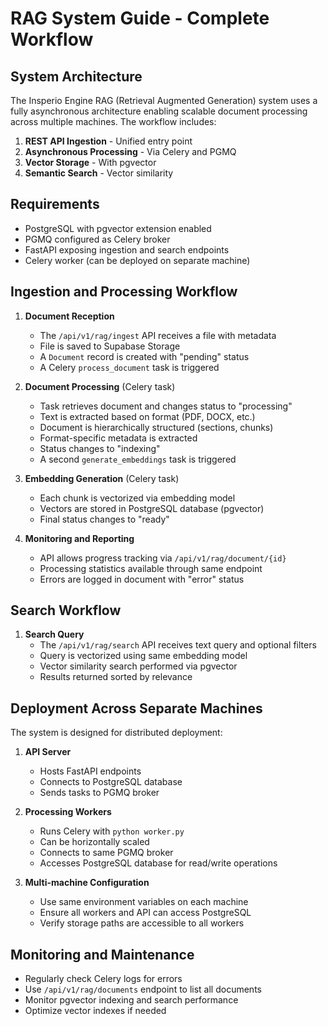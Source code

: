 # RAG System Guide - Complete Workflow

## System Architecture

The Insperio Engine RAG (Retrieval Augmented Generation) system uses a fully asynchronous architecture enabling scalable document processing across multiple machines. The workflow includes:

1. **REST API Ingestion** - Unified entry point
2. **Asynchronous Processing** - Via Celery and PGMQ
3. **Vector Storage** - With pgvector
4. **Semantic Search** - Vector similarity

## Requirements

- PostgreSQL with pgvector extension enabled
- PGMQ configured as Celery broker
- FastAPI exposing ingestion and search endpoints
- Celery worker (can be deployed on separate machine)

## Ingestion and Processing Workflow

1. **Document Reception**
   - The `/api/v1/rag/ingest` API receives a file with metadata
   - File is saved to Supabase Storage
   - A `Document` record is created with "pending" status
   - A Celery `process_document` task is triggered

2. **Document Processing** (Celery task)
   - Task retrieves document and changes status to "processing"
   - Text is extracted based on format (PDF, DOCX, etc.)
   - Document is hierarchically structured (sections, chunks)
   - Format-specific metadata is extracted
   - Status changes to "indexing"
   - A second `generate_embeddings` task is triggered

3. **Embedding Generation** (Celery task)
   - Each chunk is vectorized via embedding model
   - Vectors are stored in PostgreSQL database (pgvector)
   - Final status changes to "ready"

4. **Monitoring and Reporting**
   - API allows progress tracking via `/api/v1/rag/document/{id}`
   - Processing statistics available through same endpoint
   - Errors are logged in document with "error" status

## Search Workflow

1. **Search Query**
   - The `/api/v1/rag/search` API receives text query and optional filters
   - Query is vectorized using same embedding model
   - Vector similarity search performed via pgvector
   - Results returned sorted by relevance

## Deployment Across Separate Machines

The system is designed for distributed deployment:

1. **API Server**
   - Hosts FastAPI endpoints
   - Connects to PostgreSQL database
   - Sends tasks to PGMQ broker

2. **Processing Workers**
   - Runs Celery with `python worker.py`
   - Can be horizontally scaled
   - Connects to same PGMQ broker
   - Accesses PostgreSQL database for read/write operations

3. **Multi-machine Configuration**
   - Use same environment variables on each machine
   - Ensure all workers and API can access PostgreSQL
   - Verify storage paths are accessible to all workers

## Monitoring and Maintenance

- Regularly check Celery logs for errors
- Use `/api/v1/rag/documents` endpoint to list all documents
- Monitor pgvector indexing and search performance
- Optimize vector indexes if needed
